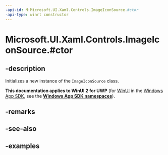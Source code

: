 ```yaml
---
-api-id: M:Microsoft.UI.Xaml.Controls.ImageIconSource.#ctor
-api-type: winrt constructor
---
```


# Microsoft.UI.Xaml.Controls.ImageIconSource.#ctor

<!--
public ImageIconSource ();
-->

## -description

Initializes a new instance of the `ImageIconSource` class.

**This documentation applies to WinUI 2 for UWP** (for [WinUI](/windows/apps/winui/winui3/) in the [Windows App SDK](/windows/apps/windows-app-sdk/), see the **[Windows App SDK namespaces](/windows/windows-app-sdk/api/winrt/)**).

## -remarks

## -see-also

## -examples
